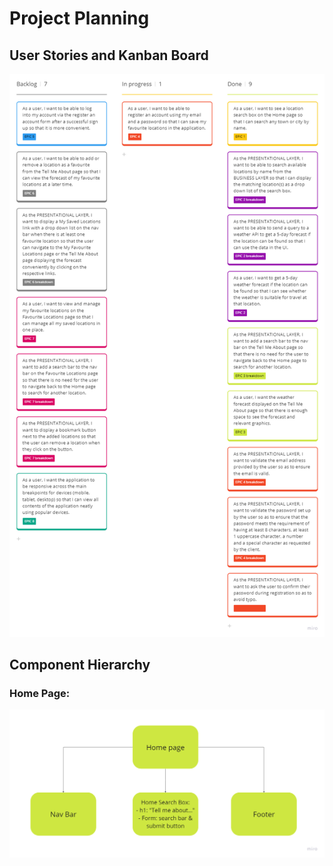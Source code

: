 # Project Planning

## User Stories and Kanban Board

![Kanban EPIC 4](img/kanban04.png)

## Component Hierarchy

### Home Page:

![Home Page Component Hierarchy](img/hierarchy-home.png)
